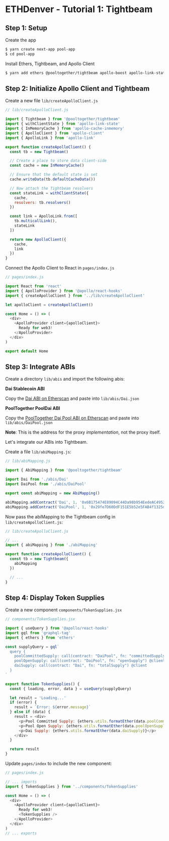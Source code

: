 # ETHDenver - Tutorial 1: Tightbeam

## Step 1: Setup

Create the app

```bash
$ yarn create next-app pool-app
$ cd pool-app
```

Install Ethers, Tightbeam, and Apollo Client

```bash
$ yarn add ethers @pooltogether/tightbeam apollo-boost apollo-link-state graphql graphql-tag @apollo/react-hooks
```

## Step 2: Initialize Apollo Client and Tightbeam

Create a new file `lib/createApolloClient.js`

```javascript
// lib/createApolloClient.js

import { Tightbeam } from '@pooltogether/tightbeam'
import { withClientState } from 'apollo-link-state'
import { InMemoryCache } from 'apollo-cache-inmemory'
import { ApolloClient } from 'apollo-client'
import { ApolloLink } from 'apollo-link'

export function createApolloClient() {
  const tb = new Tightbeam()

  // Create a place to store data client-side
  const cache = new InMemoryCache()

  // Ensure that the default state is set
  cache.writeData(tb.defaultCacheData())

  // Now attach the Tightbeam resolvers
  const stateLink = withClientState({
    cache,
    resolvers: tb.resolvers()
  })

  const link = ApolloLink.from([
    tb.multicallLink(),
    stateLink
  ])

  return new ApolloClient({
    cache,
    link
  })
}

```

Connect the Apollo Client to React in `pages/index.js`

```javascript
// pages/index.js

import React from 'react'
import { ApolloProvider } from '@apollo/react-hooks'
import { createApolloClient } from '../lib/createApolloClient'

let apolloClient = createApolloClient()

const Home = () => (
  <div>
    <ApolloProvider client={apolloClient}>
      Ready for web3!
    </ApolloProvider>
  </div>
)

export default Home

```

## Step 3: Integrate ABIs 

Create a directory `lib/abis` and import the following abis:

**Dai Stablecoin ABI**

Copy the [Dai ABI on Etherscan](https://etherscan.io/address/0x6b175474e89094c44da98b954eedeac495271d0f#code) and paste into `lib/abis/Dai.json`

**PoolTogether PoolDai ABI**

Copy the [PoolTogether Dai Pool ABI on Etherscan](https://etherscan.io/address/0x932773ae4b661029704e731722cf8129e1b32494#code) and paste into `lib/abis/DaiPool.json`

**Note**: This is the address for the proxy *implementation*, not the proxy itself.

Let's integrate our ABIs into Tightbeam.

Create a file `lib/abiMapping.js`:

```javascript
// lib/abiMapping.js

import { AbiMapping } from '@pooltogether/tightbeam'

import Dai from './abis/Dai'
import DaiPool from './abis/DaiPool'

export const abiMapping = new AbiMapping()

abiMapping.addContract('Dai', 1, '0x6B175474E89094C44Da98b954EedeAC495271d0F', Dai)
abiMapping.addContract('DaiPool', 1, '0x29fe7D60DdF151E5b52e5FAB4f1325da6b2bD958', DaiPool)
```

Now pass the abiMapping to the Tightbeam config in `lib/createApolloClient.js`:

```javascript
// lib/createApolloClient.js

// ...
import { abiMapping } from './abiMapping'

export function createApolloClient() {
  const tb = new Tightbeam({
    abiMapping
  })

  // ...
}
```

## Step 4: Display Token Supplies

Create a new component `components/TokenSupplies.jsx`

```javascript
// components/TokenSupplies.jsx

import { useQuery } from '@apollo/react-hooks'
import gql from 'graphql-tag'
import { ethers } from 'ethers'

const supplyQuery = gql`
  query {
    poolCommittedSupply: call(contract: "DaiPool", fn: "committedSupply") @client
    poolOpenSupply: call(contract: "DaiPool", fn: "openSupply") @client
    daiSupply: call(contract: "Dai", fn: "totalSupply") @client
  }
`

export function TokenSupplies() {
  const { loading, error, data } = useQuery(supplyQuery)

  let result = 'Loading...'
  if (error) {
    result = `Error: ${error.message}`
  } else if (data) {
    result = <div>
      <p>Pool Committed Supply: {ethers.utils.formatEther(data.poolCommittedSupply)}</p>
      <p>Pool Open Supply: {ethers.utils.formatEther(data.poolOpenSupply)}</p>
      <p>Dai Supply: {ethers.utils.formatEther(data.daiSupply)}</p>
    </div>
  }

  return result
}
```

Update `pages/index` to include the new component:

```javascript
// pages/index.js

// ... imports
import { TokenSupplies } from '../components/TokenSupplies'

const Home = () => (
  <div>
    <ApolloProvider client={apolloClient}>
      Ready for web3!
      <TokenSupplies />
    </ApolloProvider>
  </div>
)
// ... exports
```
